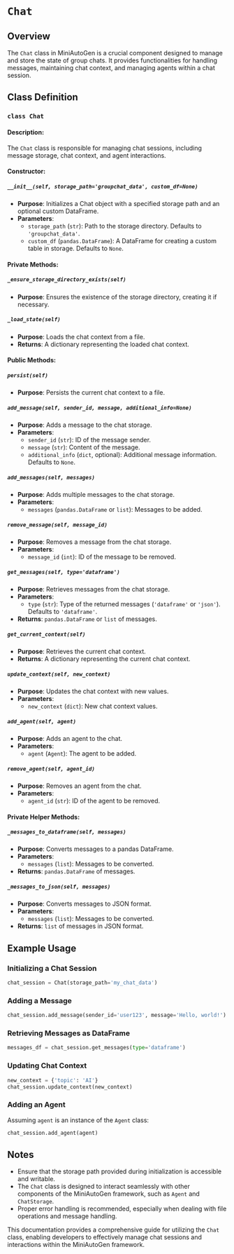 # `Chat`

## Overview
The `Chat` class in MiniAutoGen is a crucial component designed to manage and store the state of group chats. It provides functionalities for handling messages, maintaining chat context, and managing agents within a chat session.

## Class Definition

### `class Chat`

#### Description:
The `Chat` class is responsible for managing chat sessions, including message storage, chat context, and agent interactions.

#### Constructor:
##### `__init__(self, storage_path='groupchat_data', custom_df=None)`
- **Purpose**: Initializes a Chat object with a specified storage path and an optional custom DataFrame.
- **Parameters**:
  - `storage_path` (`str`): Path to the storage directory. Defaults to `'groupchat_data'`.
  - `custom_df` (`pandas.DataFrame`): A DataFrame for creating a custom table in storage. Defaults to `None`.

#### Private Methods:
##### `_ensure_storage_directory_exists(self)`
- **Purpose**: Ensures the existence of the storage directory, creating it if necessary.

##### `_load_state(self)`
- **Purpose**: Loads the chat context from a file.
- **Returns**: A dictionary representing the loaded chat context.

#### Public Methods:
##### `persist(self)`
- **Purpose**: Persists the current chat context to a file.

##### `add_message(self, sender_id, message, additional_info=None)`
- **Purpose**: Adds a message to the chat storage.
- **Parameters**:
  - `sender_id` (`str`): ID of the message sender.
  - `message` (`str`): Content of the message.
  - `additional_info` (`dict`, optional): Additional message information. Defaults to `None`.

##### `add_messages(self, messages)`
- **Purpose**: Adds multiple messages to the chat storage.
- **Parameters**:
  - `messages` (`pandas.DataFrame` or `list`): Messages to be added.

##### `remove_message(self, message_id)`
- **Purpose**: Removes a message from the chat storage.
- **Parameters**:
  - `message_id` (`int`): ID of the message to be removed.

##### `get_messages(self, type='dataframe')`
- **Purpose**: Retrieves messages from the chat storage.
- **Parameters**:
  - `type` (`str`): Type of the returned messages (`'dataframe'` or `'json'`). Defaults to `'dataframe'`.
- **Returns**: `pandas.DataFrame` or `list` of messages.

##### `get_current_context(self)`
- **Purpose**: Retrieves the current chat context.
- **Returns**: A dictionary representing the current chat context.

##### `update_context(self, new_context)`
- **Purpose**: Updates the chat context with new values.
- **Parameters**:
  - `new_context` (`dict`): New chat context values.

##### `add_agent(self, agent)`
- **Purpose**: Adds an agent to the chat.
- **Parameters**:
  - `agent` (`Agent`): The agent to be added.

##### `remove_agent(self, agent_id)`
- **Purpose**: Removes an agent from the chat.
- **Parameters**:
  - `agent_id` (`str`): ID of the agent to be removed.

#### Private Helper Methods:
##### `_messages_to_dataframe(self, messages)`
- **Purpose**: Converts messages to a pandas DataFrame.
- **Parameters**:
  - `messages` (`list`): Messages to be converted.
- **Returns**: `pandas.DataFrame` of messages.

##### `_messages_to_json(self, messages)`
- **Purpose**: Converts messages to JSON format.
- **Parameters**:
  - `messages` (`list`): Messages to be converted.
- **Returns**: `list` of messages in JSON format.

## Example Usage

### Initializing a Chat Session
```python
chat_session = Chat(storage_path='my_chat_data')
```

### Adding a Message
```python
chat_session.add_message(sender_id='user123', message='Hello, world!')
```

### Retrieving Messages as DataFrame
```python
messages_df = chat_session.get_messages(type='dataframe')
```

### Updating Chat Context
```python
new_context = {'topic': 'AI'}
chat_session.update_context(new_context)
```

### Adding an Agent
Assuming `agent` is an instance of the `Agent` class:
```python
chat_session.add_agent(agent)
```

## Notes
- Ensure that the storage path provided during initialization is accessible and writable.
- The `Chat` class is designed to interact seamlessly with other components of the MiniAutoGen framework, such as `Agent` and `ChatStorage`.
- Proper error handling is recommended, especially when dealing with file operations and message handling.

This documentation provides a comprehensive guide for utilizing the `Chat` class, enabling developers to effectively manage chat sessions and interactions within the MiniAutoGen framework.